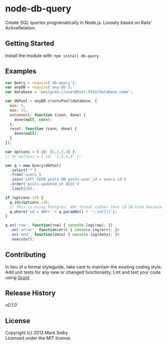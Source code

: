 # node-db-query

Create SQL queries programatically in Node.js. Loosely based on Rails' ActiveRelation.

## Getting Started
Install the module with: `npm install db-query`

## Examples
```javascript
var Query = require('db-query');
var anyDB = require('any-db');
var database = 'postgres://user@host:5432/database_name';

var dbPool = anyDB.createPool(database, {
  min: 5,
  max: 15,
  onConnect: function (conn, done) {
    done(null, conn);
  },
  reset: function (conn, done) {
    done(null);
  }
});

var options = { id: [1,2,3,4] };
// or options = { id: '1,2,3,4' };

var q = new Query(dbPool)
  .select('*')
  .from('users')
  .join('LEFT JOIN posts ON posts.user_id = users.id')
  .order('posts.updated_at DESC')
  .limit(10);

if (options.id) {
  q.ids(options.id);
  // This is using Postgres' ANY format rather than id IN blah because it's much more efficient
  q.where('id = ANY(' + q.paramNo() + '::int[])');
}

q.on('row', function(row) { console.log(row); })
  .on('error', function(err) { console.log(err); })
  .on('end', function(data) { console.log(data); })
  .execute();
```

## Contributing
In lieu of a formal styleguide, take care to maintain the existing coding style. Add unit tests for any new or changed functionality. Lint and test your code using [Grunt](http://gruntjs.com/).

## Release History
_v0.1.0_

## License
Copyright (c) 2013 Mark Selby  
Licensed under the MIT license.
